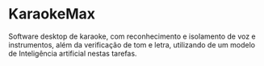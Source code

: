 # KaraokeMax
Software desktop de karaoke, com reconhecimento e isolamento de voz e instrumentos, além da verificação de tom e letra, utilizando de um modelo de Inteligência artificial nestas tarefas.
